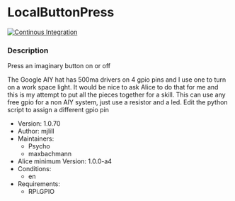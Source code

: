 # LocalButtonPress

[![Continous Integration](https://gitlab.com/project-alice-assistant/skills/skill_LocalButtonPress/badges/master/pipeline.svg)](https://gitlab.com/project-alice-assistant/skills/skill_LocalButtonPress/pipelines/latest)

### Description
Press an imaginary button on or off

 The Google AIY hat has 500ma drivers on 4 gpio pins and I use one to turn on a work space light.
 It would be nice to ask Alice to do that for me and this is my attempt to put all the pieces
 together for a skill. This can use any free gpio for a non AIY system, just use a resistor and a led.
 Edit the python script to assign a different gpio pin


- Version: 1.0.70
- Author: mjlill
- Maintainers:
  - Psycho
  - maxbachmann
- Alice minimum Version: 1.0.0-a4
- Conditions:
  - en
- Requirements:
  - RPi.GPIO

